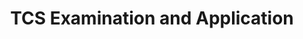 ---
advisors:
- A. C. Cem Say
students:
- name: Ahmet Yasin Alp
title: TCS Examination and Application
type: project
---
